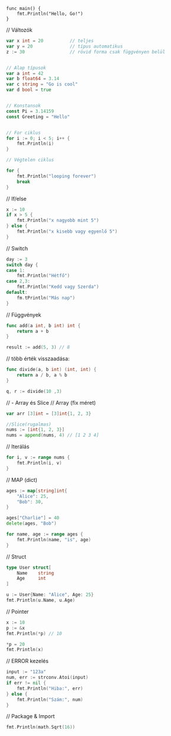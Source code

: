 ```
func main() {
	fmt.Println("Hello, Go!")
}
```

// Változók
```go
var x int = 20 			// teljes
var y = 20				// típus automatikus
z := 30					// rövid forma csak függvényen belül


// Alap típusok
var a int = 42
var b float64 = 3.14
var c string = "Go is cool"
var d bool = true


// Konstansok
const Pi = 3.14159
const Greeting = "Hello"


// For ciklus
for i := 0; i < 5; i++ {
    fmt.Println(i)
}

// Végtelen ciklus

for {
    fmt.Println("looping forever")
    break
}
```


// If/else
```go
x := 10
if x > 5 {
    fmt.Println("x nagyobb mint 5")
} else {
    fmt.Println("x kisebb vagy egyenlő 5")
}
```


// Switch
```go
day := 3
switch day {
case 1:
	fmt.Println("Hétfő")
case 2,3:
	fmt.Println("Kedd vagy Szerda")
default:
	fm.tPrintln("Más nap")
}
```


// Függvények
```go
func add(a int, b int) int {
    return a + b
}

result := add(5, 3) // 8
```

// több érték visszaadása:
```go
func divide(a, b int) (int, int) {
	return a / b, a % b
}

q, r := divide(10 ,3)
```


// - Array és Slice
// Array (fix méret)
```go
var arr [3]int = [3]int{1, 2, 3}

//Slice(rugalmas)
nums := [int{1, 2, 3}]
nums = append(nums, 4) // [1 2 3 4]
```

// Iterálás
```go
for i, v := range nums {
	fmt.Println(i, v)
}
```


// MAP (dict)
```go
ages := map[string]int{
	"Alice": 25,
	"Bob": 30,
}

ages["Charlie"] = 40
delete(ages, "Bob")

for name, age := range ages {
	fmt.Println(name, "is", age)
}
```

// Struct
```go
type User struct[
	Name	string
	Age		int
]

u := User{Name: "Alice", Age: 25}
fmt.Println(u.Name, u.Age)
```

// Pointer
```go
x := 10
p := &x
fmt.Println(*p) // 10

*p = 20
fmt.Println(x)
```

// ERROR kezelés
```go
input := "123a"
num, err := strconv.Atoi(input)
if err != nil {
	fmt.Println("Hiba:", err)
} else {
	fmt.Println("Szám:", num)
}
```


// Package & Import
```go
fmt.Println(math.Sqrt(16))
```